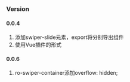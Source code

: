 ### Version

#### 0.0.4

1. 添加swiper-slide元素，export将分别导出组件
2. 使用Vue插件的形式

#### 0.0.6

1. ro-swiper-container添加overflow: hidden;